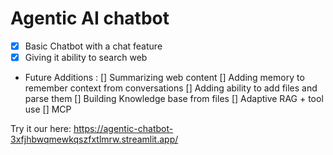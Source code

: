 # Agentic AI chatbot
- [X] Basic Chatbot with a chat feature
- [X] Giving it ability to search web
- Future Additions :
    [] Summarizing web content
    [] Adding memory to remember context from conversations
    [] Adding ability to add files and parse them
    [] Building Knowledge base from files
    [] Adaptive RAG + tool use
    [] MCP
    
Try it our here: https://agentic-chatbot-3xfjhbwqmewkqszfxtlmrw.streamlit.app/